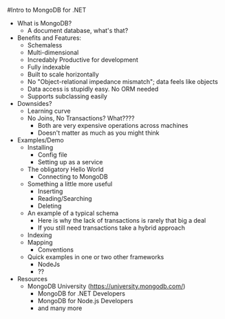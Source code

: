#Intro to MongoDB for .NET 

* What is MongoDB?
    * A document database, what's that?
* Benefits and Features:
    * Schemaless 
    * Multi-dimensional
    * Incredably Productive for development 
    * Fully indexable
    * Built to scale horizontally
    * No "Object-relational impedance mismatch"; data feels like objects
    * Data access is stupidly easy. No ORM needed
    * Supports subclassing easily
* Downsides?
    * Learning curve
    * No Joins, No Transactions? What????
        * Both are very expensive operations across machines
        * Doesn't matter as much as you might think 
* Examples/Demo
    * Installing
        * Config file
        * Setting up as a service
    * The obligatory Hello World
        * Connecting to MongoDB
    * Something a little more useful
        * Inserting
        * Reading/Searching
        * Deleting
    * An example of a typical schema
        * Here is why the lack of transactions is rarely that big a deal
        * If you still need transactions take a hybrid approach
    * Indexing
    * Mapping
        * Conventions
    * Quick examples in one or two other frameworks
        * NodeJs
        * ??
* Resources
    * MongoDB University (https://university.mongodb.com/)
        * MongoDB for .NET Developers
        * MongoDB for Node.js Developers
        * and many more